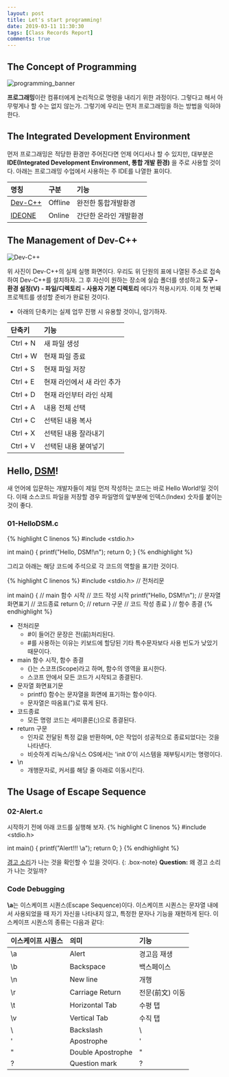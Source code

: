 ```yaml
---
layout: post
title: Let's start programming!
date: 2019-03-11 11:30:30
tags: [Class Records Report]
comments: true
---
```


## The Concept of Programming
![programming_banner](https://www.valuecoders.com/blog/wp-content/uploads/2017/09/11-Top-Programming-Trends-To-Look-For-In-20172.jpg)

**프로그래밍**이란 컴퓨터에게 논리적으로 명령을 내리기 위한 과정이다. 그렇다고 해서 아무렇게나 할 수는 없지 않는가. 그렇기에 우리는 먼저 프로그래밍을 하는 방법을 익혀야 한다.

## The Integrated Development Environment
먼저 프로그래밍은 적당한 환경만 주어진다면 언제 어디서나 할 수 있지만, 대부분은 **IDE(Integrated Development Environment, 통합 개발 환경)** 을 주로 사용할 것이다. 아래는 프로그래밍 수업에서 사용하는 주 IDE를 나열한 표이다.

| 명칭 | 구분 | 기능 |
| :-- | :-- | :-- |
| [Dev-C++](https://sourceforge.net/projects/orwelldevcpp/) | Offline | 완전한 통합개발환경 |
| [IDEONE](https://ideone.com) | Online | 간단한 온라인 개발환경 |

## The Management of Dev-C++
![Dev-C++](https://a.fsdn.com/con/app/proj/orwelldevcpp/screenshots/devcpp5200.png/max/max/1)

위 사진이 Dev-C++의 실제 실행 화면이다. 우리도 위 단원의 표에 나열된 주소로 접속하여 Dev-C++를 설치하자. 그 후 자신이 원하는 장소에 실습 폴더를 생성하고 **도구 - 환경 설정(V) - 파일/디렉토리 - 사용자 기본 디렉토리** 에다가 적용시키자. 이제 첫 번째 프로젝트를 생성할 준비가 완료된 것이다.

- 아래의 단축키는 실제 업무 진행 시 유용할 것이니, 암기하자.

| 단축키 | 기능 |
| :-- | :-- |
| Ctrl + N | 새 파일 생성 |
| Ctrl + W | 현재 파일 종료 |
| Ctrl + S | 현재 파일 저장 |
| Ctrl + E | 현재 라인에서 새 라인 추가 |
| Ctrl + D | 현재 라인부터 라인 삭제 |
| Ctrl + A | 내용 전체 선택 |
| Ctrl + C | 선택된 내용 복사 |
| Ctrl + X | 선택된 내용 잘라내기 |
| Ctrl + V | 선택된 내용 붙여넣기 |

## Hello, [DSM](https://dsmhs.djsch.kr)!
새 언어에 입문하는 개발자들이 제일 먼저 작성하는 코드는 바로 Hello World!일 것이다. 이때 소스코드 파일을 저장할 경우 파일명의 앞부분에 인덱스(Index) 숫자를 붙이는 것이 좋다.

### 01-HelloDSM.c
{% highlight C linenos %}
#include <stdio.h>

int main() {
	printf("Hello, DSM!\n");
	return 0;
}
{% endhighlight %}

그리고 아래는 해당 코드에 주석으로 각 코드의 역할을 표기한 것이다.

{% highlight C linenos %}
#include <stdio.h> // 전처리문

int main() { // main 함수 시작
    // 코드 작성 시작
    printf("Hello, DSM!\n"); // 문자열 화면표기 // 코드종료
    return 0; // return 구문
    // 코드 작성 종료
}   // 함수 종결
{% endhighlight %}

- 전처리문
   - #이 들어간 문장은 전(前)처리된다.
   - #를 사용하는 이유는 키보드에 할당된 기타 특수문자보다 사용 빈도가 낮았기 때문이다.
- main 함수 시작, 함수 종결
   - {}는 스코프(Scope)라고 하며, 함수의 영역을 표시한다.
   - 스코프 안에서 모든 코드가 시작되고 종결된다.
- 문자열 화면표기문
   - printf() 함수는 문자열을 화면에 표기하는 함수이다.
   - 문자열은 따옴표(")로 묶게 된다.
- 코드종료
   - 모든 명령 코드는 세미콜론(;)으로 종결된다.
- return 구문
   - 인자로 전달된 특정 값을 반환하며, 0은 작업이 성공적으로 종료되었다는 것을 나타낸다.
   - 비슷하게 리눅스/유닉스 OS에서는 'init 0'이 시스템을 재부팅시키는 명령이다.
- \n
   - 개행문자로, 커서를 해당 줄 아래로 이동시킨다.

## The Usage of Escape Sequence
### 02-Alert.c
시작하기 전에 아래 코드를 실행해 보자.
{% highlight C linenos %}
#include <stdio.h>

int main() {
    printf("Alert!!! \a");
    return 0;
}
{% endhighlight %}

[경고 소리](https://www.youtube.com/watch?v=MwTcBIqkrsI)가 나는 것을 확인할 수 있을 것이다.
{: .box-note}
**Question:** 왜 경고 소리가 나는 것일까?

### Code Debugging
**\a**는 이스케이프 시퀀스(Escape Sequence)이다. 이스케이프 시퀀스는 문자열 내에서 사용되었을 때 자기 자신을 나타내지 않고, 특정한 문자나 기능을 재현하게 된다. 이스케이프 시퀀스의 종류는 다음과 같다:

| 이스케이프 시퀀스 | 의미 | 기능 |
| :-- | :-- | :-- |
| \a | Alert | 경고음 재생 |
| \b | Backspace | 백스페이스 |
| \n | New line | 개행 |
| \r | Carriage Return | 전문(前文) 이동  |
| \t | Horizontal Tab | 수평 탭 |
| \v | Vertical Tab | 수직 탭 |
| \\ | Backslash | \ |
| \' | Apostrophe | ' |
| \" | Double Apostrophe | " |
| \? | Question mark | ?  |

